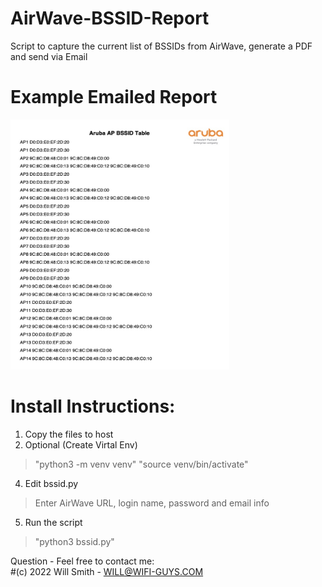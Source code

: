 # AirWave-BSSID-Report
Script to capture the current list of BSSIDs from AirWave, generate a PDF and send via Email

# Example Emailed Report
<img src="https://github.com/WifiGuyWill/AirWave-BSSID-Report/blob/main/bssid.jpg" width="350" height="400">

# Install Instructions:

  1. Copy the files to host
  2. Optional (Create Virtal Env)
   > "python3 -m venv venv"
   > "source venv/bin/activate"
  4. Edit bssid.py
   > Enter AirWave URL, login name, password and email info
  5. Run the script
   > "python3 bssid.py"

  
Question - Feel free to contact me:   
#(c) 2022 Will Smith - WILL@WIFI-GUYS.COM
